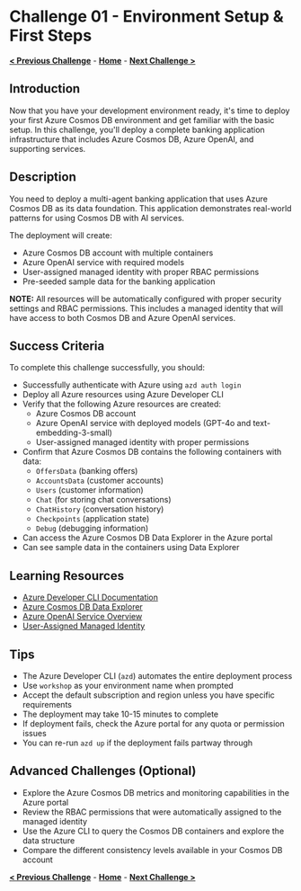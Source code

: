 # Challenge 01 - Environment Setup & First Steps

**[< Previous Challenge](./Challenge-00.md)** - **[Home](../README.md)** - **[Next Challenge >](./Challenge-02.md)**

## Introduction

Now that you have your development environment ready, it's time to deploy your first Azure Cosmos DB environment and get familiar with the basic setup. In this challenge, you'll deploy a complete banking application infrastructure that includes Azure Cosmos DB, Azure OpenAI, and supporting services.

## Description

You need to deploy a multi-agent banking application that uses Azure Cosmos DB as its data foundation. This application demonstrates real-world patterns for using Cosmos DB with AI services.

The deployment will create:
- Azure Cosmos DB account with multiple containers
- Azure OpenAI service with required models
- User-assigned managed identity with proper RBAC permissions
- Pre-seeded sample data for the banking application

**NOTE:** All resources will be automatically configured with proper security settings and RBAC permissions. This includes a managed identity that will have access to both Cosmos DB and Azure OpenAI services.

## Success Criteria

To complete this challenge successfully, you should:

- Successfully authenticate with Azure using `azd auth login`
- Deploy all Azure resources using Azure Developer CLI
- Verify that the following Azure resources are created:
  - Azure Cosmos DB account 
  - Azure OpenAI service with deployed models (GPT-4o and text-embedding-3-small)
  - User-assigned managed identity with proper permissions
- Confirm that Azure Cosmos DB contains the following containers with data:
  - `OffersData` (banking offers)
  - `AccountsData` (customer accounts)  
  - `Users` (customer information)
  - `Chat` (for storing chat conversations)
  - `ChatHistory` (conversation history)
  - `Checkpoints` (application state)
  - `Debug` (debugging information)
- Can access the Azure Cosmos DB Data Explorer in the Azure portal
- Can see sample data in the containers using Data Explorer

## Learning Resources

- [Azure Developer CLI Documentation](https://docs.microsoft.com/azure/developer/azure-developer-cli/)
- [Azure Cosmos DB Data Explorer](https://docs.microsoft.com/azure/cosmos-db/data-explorer)
- [Azure OpenAI Service Overview](https://docs.microsoft.com/azure/cognitive-services/openai/)
- [User-Assigned Managed Identity](https://learn.microsoft.com/entra/identity/managed-identities-azure-resources/overview)

## Tips

- The Azure Developer CLI (`azd`) automates the entire deployment process
- Use `workshop` as your environment name when prompted
- Accept the default subscription and region unless you have specific requirements
- The deployment may take 10-15 minutes to complete
- If deployment fails, check the Azure portal for any quota or permission issues
- You can re-run `azd up` if the deployment fails partway through

## Advanced Challenges (Optional)

- Explore the Azure Cosmos DB metrics and monitoring capabilities in the Azure portal
- Review the RBAC permissions that were automatically assigned to the managed identity
- Use the Azure CLI to query the Cosmos DB containers and explore the data structure
- Compare the different consistency levels available in your Cosmos DB account

**[< Previous Challenge](./Challenge-00.md)** - **[Home](../README.md)** - **[Next Challenge >](./Challenge-02.md)**